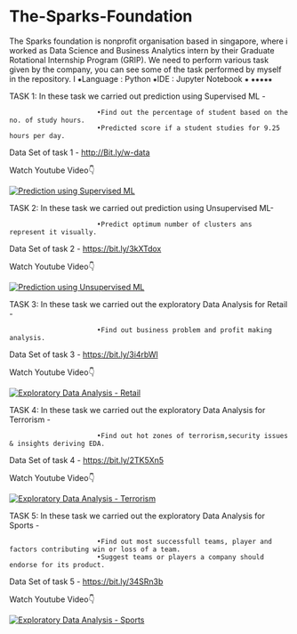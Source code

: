 # The-Sparks-Foundation
The Sparks foundation is nonprofit organisation based in singapore, where i worked as Data Science and Business Analytics intern by their Graduate Rotational Internship Program (GRIP). 
We need to perform various task given by the company, you can see some of the task performed by myself in the repository.
I 
⁕Language : Python
⁕IDE : Jupyter Notebook
⁕
⁕⁕⁕⁕⁕


TASK 1: In these task we carried out prediction using Supervised ML - 

                          •Find out the percentage of student based on the no. of study hours.
                          •Predicted score if a student studies for 9.25 hours per day.
Data Set of task 1 - http://Bit.ly/w-data

Watch Youtube Video👇

[![ Prediction using Supervised ML](https://img.youtube.com/vi/Rqkc4WnXFgg/0.jpg)](https://www.youtube.com/watch?v=Rqkc4WnXFgg)




TASK 2: In these task we carried out prediction using Unsupervised ML-

                          •Predict optimum number of clusters ans represent it visually.
Data Set of task 2 - https://bit.ly/3kXTdox

Watch Youtube Video👇

[![Prediction using Unsupervised ML ](https://img.youtube.com/vi/-0r5axvilYs/0.jpg)](https://www.youtube.com/watch?v=-0r5axvilYs)




TASK 3: In these task we carried out the exploratory Data Analysis for Retail - 

                          •Find out business problem and profit making analysis.
Data Set of task 3 - https://bit.ly/3i4rbWl

Watch Youtube Video👇

[![Exploratory Data Analysis - Retail ](https://img.youtube.com/vi/dV1-tqsq_0s/0.jpg)](https://www.youtube.com/watch?v=dV1-tqsq_0s)




TASK 4: In these task we carried out the exploratory Data Analysis for Terrorism - 

                          •Find out hot zones of terrorism,security issues & insights deriving EDA.
Data Set of task 4 - https://bit.ly/2TK5Xn5

Watch Youtube Video👇

[![Exploratory Data Analysis - Terrorism ](https://img.youtube.com/vi/wEHQ2DqtWjw/0.jpg)](https://www.youtube.com/watch?v=wEHQ2DqtWjw)




TASK 5: In these task we carried out the exploratory Data Analysis for Sports - 

                          •Find out most successfull teams, player and factors contributing win or loss of a team.
                          •Suggest teams or players a company should endorse for its product.
Data Set of task 5 - https://bit.ly/34SRn3b

Watch Youtube Video👇

[![Exploratory Data Analysis - Sports ](https://img.youtube.com/vi/7_VgctmW7EE/0.jpg)](https://www.youtube.com/watch?v=7_VgctmW7EE)


